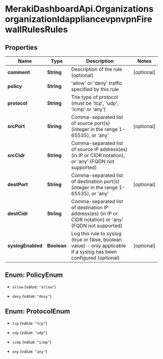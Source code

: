 # MerakiDashboardApi.OrganizationsorganizationIdappliancevpnvpnFirewallRulesRules

## Properties
Name | Type | Description | Notes
------------ | ------------- | ------------- | -------------
**comment** | **String** | Description of the rule (optional) | [optional] 
**policy** | **String** | 'allow' or 'deny' traffic specified by this rule | 
**protocol** | **String** | The type of protocol (must be 'tcp', 'udp', 'icmp' or 'any') | 
**srcPort** | **String** | Comma-separated list of source port(s) (integer in the range 1-65535), or 'any' | [optional] 
**srcCidr** | **String** | Comma-separated list of source IP address(es) (in IP or CIDR notation), or 'any' (FQDN not supported) | 
**destPort** | **String** | Comma-separated list of destination port(s) (integer in the range 1-65535), or 'any' | [optional] 
**destCidr** | **String** | Comma-separated list of destination IP address(es) (in IP or CIDR notation) or 'any' (FQDN not supported) | 
**syslogEnabled** | **Boolean** | Log this rule to syslog (true or false, boolean value) - only applicable if a syslog has been configured (optional) | [optional] 


<a name="PolicyEnum"></a>
## Enum: PolicyEnum


* `allow` (value: `"allow"`)

* `deny` (value: `"deny"`)




<a name="ProtocolEnum"></a>
## Enum: ProtocolEnum


* `tcp` (value: `"tcp"`)

* `udp` (value: `"udp"`)

* `icmp` (value: `"icmp"`)

* `any` (value: `"any"`)





